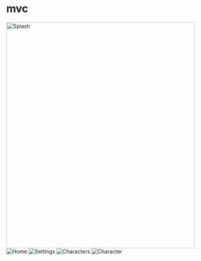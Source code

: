 # mvc

<div>
  <img src="https://github.com/JoshuaAv07/mvc/blob/master/Screenshot_2022-03-14-16-54-19.png?raw=true" alt="Splash"  width="500" height="600"/>

  <img src="https://github.com/JoshuaAv07/mvc/blob/master/Screenshot_2022-03-16-18-02-18.png?raw=true" alt="Home" />

  <img src="https://github.com/JoshuaAv07/mvc/blob/master/Screenshot_2022-03-16-18-02-55.png?raw=true" alt="Settings" />

  <img src="https://github.com/JoshuaAv07/mvc/blob/master/Screenshot_2022-03-16-18-03-30.png?raw=true" alt="Characters" />

  <img src="https://github.com/JoshuaAv07/mvc/blob/master/Screenshot_2022-03-16-18-04-07.png?raw=true" alt="Character" />
</div>
